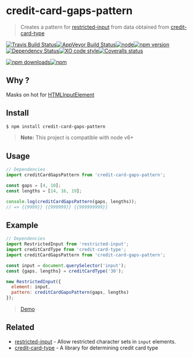# credit-card-gaps-pattern

> Creates a pattern for [restricted-input](https://github.com/braintree/restricted-input) from data obtained from [credit-card-type](https://github.com/braintree/credit-card-type)

[![Travis Build Status](https://img.shields.io/travis/Scrum/credit-card-gaps-pattern/master.svg?style=flat-square&label=unix)](https://travis-ci.org/Scrum/credit-card-gaps-pattern)[![AppVeyor Build Status](https://img.shields.io/appveyor/ci/GitScrum/credit-card-gaps-pattern/master.svg?style=flat-square&label=windows)](https://ci.appveyor.com/project/GitScrum/credit-card-gaps-pattern)[![node](https://img.shields.io/node/v/credit-card-gaps-pattern.svg?maxAge=2592000&style=flat-square)]()[![npm version](https://img.shields.io/npm/v/credit-card-gaps-pattern.svg?style=flat-square)](https://www.npmjs.com/package/credit-card-gaps-pattern)[![Dependency Status](https://david-dm.org/gitScrum/credit-card-gaps-pattern.svg?style=flat-square)](https://david-dm.org/gitScrum/credit-card-gaps-pattern)[![XO code style](https://img.shields.io/badge/code_style-XO-5ed9c7.svg?style=flat-square)](https://github.com/sindresorhus/xo)[![Coveralls status](https://img.shields.io/coveralls/Scrum/credit-card-gaps-pattern.svg?style=flat-square)](https://coveralls.io/r/Scrum/credit-card-gaps-pattern)

[![npm downloads](https://img.shields.io/npm/dm/credit-card-gaps-pattern.svg?style=flat-square)](https://www.npmjs.com/package/credit-card-gaps-pattern)[![npm](https://img.shields.io/npm/dt/credit-card-gaps-pattern.svg?style=flat-square)](https://www.npmjs.com/package/credit-card-gaps-pattern)

## Why ?
Masks on hot for [HTMLInputElement](https://developer.mozilla.org/ru/docs/Web/API/HTMLInputElement)

## Install

```bash
$ npm install credit-card-gaps-pattern 
```

> **Note:** This project is compatible with node v6+

## Usage

```js
// Dependencies
import creditCardGapsPattern from 'credit-card-gaps-pattern';

const gaps = [4, 10];
const lengths = [14, 16, 19];

console.log(creditCardGapsPattern(gaps, lengths));
// => {{9999}} {{999999}} {{999999999}}
```

## Example
```js
// Dependencies
import RestrictedInput from 'restricted-input';
import creditCardType from 'credit-card-type';
import creditCardGapsPattern from 'credit-card-gaps-pattern';

const input = document.querySelector('input');
const {gaps, lengths} = creditCardType('30');

new RestrictedInput({
  element: input,
  pattern: creditCardGapsPattern(gaps, lengths)
});
```
> [Demo](https://scrum.github.io/credit-card-gaps-pattern/)

## Related

- [restricted-input](https://github.com/braintree/restricted-input) - Allow restricted character sets in `input` elements.
- [credit-card-type](https://github.com/braintree/credit-card-type) - A library for determining credit card type 
